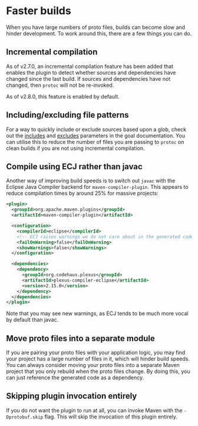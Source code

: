 # Faster builds

When you have large numbers of proto files, builds can become slow and hinder development. To work
around this, there are a few things you can do.

## Incremental compilation

As of v2.7.0, an incremental compilation feature has been added that enables the
plugin to detect whether sources and dependencies have changed since the last build.
If sources and dependencies have not changed, then `protoc` will not be re-invoked.

As of v2.8.0, this feature is enabled by default.

## Including/excluding file patterns

For a way to quickly include or exclude sources based upon a glob, check out the
[includes](https://ascopes.github.io/protobuf-maven-plugin/generate-mojo.html#includes)
and
[excludes](https://ascopes.github.io/protobuf-maven-plugin/generate-mojo.html#excludes)
parameters in the goal documentation. You can utilise this to reduce the number of files
you are passing to `protoc` on clean builds if you are not using incremental compilation.

## Compile using ECJ rather than javac

Another way of improving build speeds is to switch out `javac` with the Eclipse Java Compiler
backend for `maven-compiler-plugin`. This appears to reduce compilation times by around 25%
for massive projects:

```xml
<plugin>
  <groupId>org.apache.maven.plugins</groupId>
  <artifactId>maven-compiler-plugin</artifactId>

  <configuration>
    <compilerId>eclipse</compilerId>
    <!-- ECJ raises warnings we do not care about in the generated code. -->
    <failOnWarning>false</failOnWarning>
    <showWarnings>false</showWarnings>
  </configuration>

  <dependencies>
    <dependency>
      <groupId>org.codehaus.plexus</groupId>
      <artifactId>plexus-compiler-eclipse</artifactId>
      <version>2.15.0</version>
    </dependency>
  </dependencies>
</plugin>
```

Note that you may see new warnings, as ECJ tends to be much more vocal by default than javac.

## Move proto files into a separate module

If you are pairing your proto files with your application logic, you may find your project has a
large number of files in it, which will hinder build speeds. You can always consider moving your
proto files into a separate Maven project that you only rebuild when the proto files change. By
doing this, you can just reference the generated code as a dependency.

## Skipping plugin invocation entirely

If you do not want the plugin to run at all, you can invoke Maven with the `-Dprotobuf.skip` flag. This will
skip the invocation of this plugin entirely.
